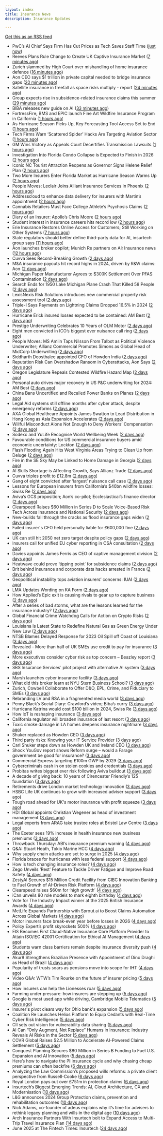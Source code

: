 ```yaml
---
layout: index
title: Insurance News
description: Insurance Updates

---
```


[Get this as an RSS feed](/insurance.rss)

<!-- news_marker starts -->
- PwC’s AI Chief Says Firm Has Cut Prices as Tech Saves Staff Time ([just now](https://www.insurancejournal.com/news/international/2025/06/30/829514.htm))
- Reeves Plans Rule Change to Create UK Captive Insurance Market ([7 minutes ago](https://www.insurancejournal.com/news/international/2025/06/30/829506.htm))
- Zurich slammed by High Court over mishandling of home insurance defence ([16 minutes ago](https://www.insurancebusinessmag.com/uk/news/legal-insights/zurich-slammed-by-high-court-over-mishandling-of-home-insurance-defence-540881.aspx))
- Aon CEO says $1 trillion in private capital needed to bridge insurance gaps ([20 minutes ago](https://www.insurancebusinessmag.com/uk/news/breaking-news/aon-ceo-says-1-trillion-in-private-capital-needed-to-bridge-insurance-gaps-540875.aspx))
- Satellite insurance in freefall as space risks multiply - report ([24 minutes ago](https://www.insurancebusinessmag.com/uk/news/breaking-news/satellite-insurance-in-freefall-as-space-risks-multiply--report-540869.aspx))
- Group expects rise in subsidence-related insurance claims this summer ([29 minutes ago](https://www.insurancebusinessmag.com/uk/news/claims/group-expects-rise-in-subsidencerelated-insurance-claims-this-summer-540868.aspx))
- BIBA releases new guide on AI ([33 minutes ago](https://www.insurancebusinessmag.com/uk/news/technology/biba-releases-new-guide-on-ai-540867.aspx))
- FortressFire, BMS and EPIC launch Fine Art Wildfire Insurance Program in California ([1 hours ago](https://www.reinsurancene.ws/fortressfire-bms-and-epic-launch-fine-art-wildfire-insurance-program-in-california/))
- As Hurricane Season Picks Up, Key Forecasting Tool Access Set to End ([1 hours ago](https://www.insurancejournal.com/news/national/2025/06/30/829490.htm))
- Tech Firms Warn ‘Scattered Spider’ Hacks Are Targeting Aviation Sector ([1 hours ago](https://www.insurancejournal.com/news/national/2025/06/30/829496.htm))
- GM Wins Victory as Appeals Court Decertifies Transmission Lawsuits ([1 hours ago](https://www.insurancejournal.com/news/national/2025/06/30/829493.htm))
- Investigation Into Florida Condo Collapse is Expected to Finish in 2026 ([2 hours ago](https://www.insurancejournal.com/news/southeast/2025/06/30/829469.htm))
- Iconic NC Tourist Attraction Reopens as Governor Signs Helene Relief Plan ([2 hours ago](https://www.insurancejournal.com/news/southeast/2025/06/30/829473.htm))
- Two More Insurers Enter Florida Market as Hurricane Season Warms Up ([2 hours ago](https://www.insurancejournal.com/news/southeast/2025/06/30/829477.htm))
- People Moves: Leclair Joins Alliant Insurance Services in Phoenix ([2 hours ago](https://www.insurancejournal.com/news/west/2025/06/30/829007.htm))
- Addresscloud to enhance data delivery for insurers with Martin’s appointment ([2 hours ago](https://www.reinsurancene.ws/addresscloud-to-enhance-data-delivery-for-insurers-with-martins-appointment/))
- Cannabis Retailers Must Face College Athlete’s Psychosis Claims ([2 hours ago](https://www.insurancejournal.com/news/east/2025/06/30/829442.htm))
- Diary of an Insurer: Apollo’s Chris Moore ([2 hours ago](https://www.postonline.co.uk/lloyd%E2%80%99slondon/7957498/diary-of-an-insurer%C2%A0apollo%E2%80%99s-chris-moore))
- Student interest in insurance careers hits record low ([2 hours ago](https://www.postonline.co.uk/people/7957759/student-interest-in-insurance-careers-hits-record-low))
- Erie Insurance Restores Online Access for Customers; Still Working on Other Systems ([7 hours ago](https://www.insurancejournal.com/news/east/2025/06/29/829484.htm))
- State regulators should better define third-party data for AI, insurtech group says ([11 hours ago](https://www.dig-in.com/news/naic-should-better-define-third-party-ai-data-aitc-says))
- Aon launches broker copilot; Munich Re partners on AI: Insurance news ([12 hours ago](https://www.dig-in.com/news/aon-launches-copilot-munich-re-partners-ai-insurance-news))
- Cuvva Sees Record-Breaking Growth ([2 days ago](https://insurance-edge.net/2025/06/27/cuvva-sees-record-breaking-growth/))
- M&A insurance payouts hit record highs in 2024, driven by R&W claims: Aon ([2 days ago](https://www.reinsurancene.ws/ma-insurance-payouts-hit-record-highs-in-2024-driven-by-rw-claims-aon/))
- Michigan Paper Manufacturer Agrees to $300K Settlement Over PFAS Contamination ([2 days ago](https://www.insurancejournal.com/news/midwest/2025/06/27/829444.htm))
- Search Ends for 1950 Lake Michigan Plane Crash That Killed 58 People ([2 days ago](https://www.insurancejournal.com/news/midwest/2025/06/27/829439.htm))
- LexisNexis Risk Solutions introduces new commercial property risk assessment tool ([2 days ago](https://www.reinsurancene.ws/lexisnexis-risk-solutions-introduces-new-commercial-property-risk-assessment-tool/))
- Triple-I Says Payments on Lightning Claims Dropped 16.5% in 2024 ([2 days ago](https://www.insurancejournal.com/news/national/2025/06/27/829432.htm))
- Hurricane Erick insured losses expected to be contained: AM Best ([2 days ago](https://www.reinsurancene.ws/hurricane-erick-insured-losses-expected-to-be-contained-am-best/))
- Prestige Underwriting Celebrates 10 Years of OLM Motor ([2 days ago](https://insurance-edge.net/2025/06/27/prestige-underwriting-celebrates-10-years-of-olm-motor/))
- Eight men convicted in ICO’s biggest ever nuisance call ring ([2 days ago](https://insurance-edge.net/2025/06/27/eight-men-convicted-in-icos-biggest-ever-nuisance-call-ring/))
- People Moves: MS Amlin Taps Nilsson From Talbot as Political Violence Underwriter; Allianz Commercial Promotes Simons as Global Head of MidCorp Underwriting ([2 days ago](https://www.insurancejournal.com/news/international/2025/06/27/829424.htm))
- Siddharth Deosthalee appointed CFO of Howden India ([2 days ago](https://www.reinsurancene.ws/siddharth-deosthalee-appointed-cfo-of-howden-india/))
- Reputation Risk Can Overshadow Ransom in Cyberattacks, Aon Says ([2 days ago](https://www.insurancejournal.com/news/national/2025/06/27/829422.htm))
- Oregon Legislature Repeals Contested Wildfire Hazard Map ([2 days ago](https://www.insurancejournal.com/news/west/2025/06/27/829417.htm))
- Personal auto drives major recovery in US P&C underwriting for 2024: AM Best ([2 days ago](https://www.reinsurancene.ws/personal-auto-drives-major-recovery-in-us-pc-underwriting-for-2024-am-best/))
- China Bans Uncertified and Recalled Power Banks on Planes ([2 days ago](https://www.insurancejournal.com/news/international/2025/06/27/829412.htm))
- Legal Aid systems still offline months after cyber attack, despite emergency reforms ([2 days ago](https://www.insurancebusinessmag.com/uk/news/cyber/legal-aid-systems-still-offline-months-after-cyber-attack-despite-emergency-reforms-540768.aspx))
- AXA Global Healthcare Appoints James Swatton to Lead Distribution in Hong Kong as Asia Expansion Accelerates ([2 days ago](https://www.insurtechinsights.com/axa-global-healthcare-appoints-james-swatton-to-lead-distribution-in-hong-kong-as-asia-expansion-accelerates/))
- Willful Misconduct Alone Not Enough to Deny Workers’ Compensation ([2 days ago](https://www.insurancejournal.com/news/east/2025/06/27/829407.htm))
- Sodexo and YuLife Recognise World Wellbeing Week ([2 days ago](https://insurance-edge.net/2025/06/27/sodexo-and-yulife-recognise-world-wellbeing-week/))
- Favourable conditions for US commercial insurance buyers amid economic uncertainty: Lockton ([2 days ago](https://www.reinsurancene.ws/favourable-conditions-for-us-commercial-insurance-buyers-amid-economic-uncertainty-lockton/))
- Flash Flooding Again Hits West Virginia Areas Trying to Clean Up from Deluge ([2 days ago](https://www.insurancejournal.com/news/southeast/2025/06/27/829403.htm))
- Fire in the SE Sky May be Linked to Home Damage in Georgia ([2 days ago](https://www.insurancejournal.com/news/southeast/2025/06/27/829399.htm))
- AI Skills Shortage is Affecting Growth, Says Allianz Trade ([2 days ago](https://insurance-edge.net/2025/06/27/ai-skills-shortage-is-affecting-growth-says-allianz-trade/))
- Cuvva triples profit to £12.8m ([2 days ago](https://www.postonline.co.uk/personal/7958033/cuvva-triples-profit-to-%C2%A3128m))
- Gang of eight convicted after ‘largest’ nuisance call case ([2 days ago](https://www.postonline.co.uk/news/7958035/gang-of-eight-convicted-after-largest-nuisance-call-case))
- Lessons for European insurers from California’s $40bn wildfire losses: Swiss Re ([2 days ago](https://www.reinsurancene.ws/lessons-for-european-insurers-from-californias-40bn-wildfire-losses-swiss-re/))
- Aviva’s GCS proposition; Aon’s co-pilot; Ecclesiastical’s finance director ([2 days ago](https://www.postonline.co.uk/news/7958002/aviva%E2%80%99s-gcs-proposition-aon%E2%80%99s-co-pilot-ecclesiastical%E2%80%99s-finance-director))
- Clearspeed Raises $60 Million in Series D to Scale Voice-Based Risk Tech Across Insurance and National Security ([2 days ago](https://www.insurtechinsights.com/clearspeed-raises-60-million-in-series-d-to-scale-voice-based-risk-tech-across-insurance-and-national-security/))
- New-builds fall through the cracks as flood insurance gaps widen ([2 days ago](https://www.insurancebusinessmag.com/uk/news/catastrophe/newbuilds-fall-through-the-cracks-as-flood-insurance-gaps-widen-540739.aspx))
- Failed insurer's CFO held personally liable for £600,000 fine ([2 days ago](https://www.insurancebusinessmag.com/uk/news/breaking-news/failed-insurers-cfo-held-personally-liable-for-600000-fine-540737.aspx))
- UK can still hit 2050 net zero target despite policy gaps ([2 days ago](https://www.insurancebusinessmag.com/uk/news/breaking-news/uk-can-still-hit-2050-net-zero-target-despite-policy-gaps-540736.aspx))
- Insurers call for unified EU cyber reporting in CSA consultation ([2 days ago](https://www.insurancebusinessmag.com/uk/news/cyber/insurers-call-for-unified-eu-cyber-reporting-in-csa-consultation-540735.aspx))
- Davies appoints James Ferris as CEO of captive management division ([2 days ago](https://www.insurancebusinessmag.com/uk/news/breaking-news/davies-appoints-james-ferris-as-ceo-of-captive-management-division-540734.aspx))
- Heatwave could prove ‘tipping point’ for subsidence claims ([2 days ago](https://www.postonline.co.uk/news/7958032/heatwave-could-prove-%E2%80%98tipping-point%E2%80%99-for-subsidence-claims))
- Brit behind insurance and corporate data hacks arrested in France ([2 days ago](https://www.insurancebusinessmag.com/uk/news/cyber/brit-behind-insurance-and-corporate-data-hacks-arrested-in-france-540732.aspx))
- Geopolitical instability tops aviation insurers’ concerns: IUAI ([2 days ago](https://www.reinsurancene.ws/geopolitical-instability-tops-aviation-insurers-concerns-iuai/))
- LMA Updates Wording on KA Form ([2 days ago](https://insurance-edge.net/2025/06/27/lma-updates-wording-on-ka-form/))
- How Applied’s Epic exit is causing rivals to gear up to capture business ([2 days ago](https://www.postonline.co.uk/news/7958023/how-applied%E2%80%99s-epic-exit-is-causing-rivals-to-gear-up-to-capture-business))
- After a series of bad storms, what are the lessons learned for the insurance industry? ([2 days ago](https://www.insurancebusinessmag.com/uk/tv/after-a-series-of-bad-storms-what-are-the-lessons-learned-for-the-insurance-industry-540721.aspx))
- Global Financial Crime Watchdog Calls for Action on Crypto Risks ([2 days ago](https://www.insurancejournal.com/news/international/2025/06/27/829394.htm))
- Louisiana Is Latest State to Redefine Natural Gas as Green Energy Under New Law ([2 days ago](https://www.insurancejournal.com/news/southcentral/2025/06/27/829383.htm))
- NTSB Blames Delayed Response for 2023 Oil Spill off Coast of Louisiana ([3 days ago](https://www.insurancejournal.com/news/southcentral/2025/06/27/829379.htm))
- Revealed – More than half of UK SMEs use credit to pay for insurance ([3 days ago](https://www.insurancebusinessmag.com/uk/news/sme/revealed--more-than-half-of-uk-smes-use-credit-to-pay-for-insurance-540714.aspx))
- More executives consider cyber risk as top concern – Beazley report ([3 days ago](https://www.insurancebusinessmag.com/uk/news/cyber/more-executives-consider-cyber-risk-as-top-concern--beazley-report-540713.aspx))
- SBS Insurance Services' pilot project with alternative AI system ([3 days ago](https://www.insurancebusinessmag.com/uk/news/claims/sbs-insurance-services-pilot-project-with-alternative-ai-system-540710.aspx))
- Marsh launches cyber insurance facility ([3 days ago](https://www.insurancebusinessmag.com/uk/news/cyber/marsh-launches-cyber-insurance-facility-540707.aspx))
- What did this broker learn at NYU Stern Business School? ([3 days ago](https://www.insurancebusinessmag.com/uk/news/breaking-news/what-did-this-broker-learn-at-nyu-stern-business-school-540702.aspx))
- Zurich, Cowbell Collaborate to Offer D&O, EPL, Crime, and Fiduciary to SMEs ([3 days ago](https://www.insurancejournal.com/news/national/2025/06/27/829358.htm))
- Rebranding LV and RSA in a fragmented media world ([3 days ago](https://www.postonline.co.uk/personal/7957983/rebranding-lv-and-rsa-in-a-fragmented-media-world))
- Penny Black’s Social Diary: Crawford’s video; Biba’s curry ([3 days ago](https://www.postonline.co.uk/people/7957820/penny-black%E2%80%99s-social-diary-crawford%E2%80%99s-video-biba%E2%80%99s-curry))
- Hurricane Katrina would cost $100 billion in 2024, Swiss Re ([3 days ago](https://www.dig-in.com/news/hurricane-katrina-would-cost-100-billion-in-2024-swiss-re))
- How IoT is reshaping insurance ([3 days ago](https://www.dig-in.com/opinion/how-internet-of-things-is-reshaping-insurance))
- California regulator will broaden insurance of last resort ([3 days ago](https://www.dig-in.com/news/california-regulator-will-broaden-insurance-of-last-resort))
- Toxic smoke damage in LA homes deepens insurance nightmare ([3 days ago](https://www.dig-in.com/articles/toxic-smoke-damage-in-la-homes-deepens-insurance-nightmare))
- Shuker replaced as Howden CEO ([3 days ago](https://www.insurancebusinessmag.com/uk/news/breaking-news/shuker-replaced-as-howden-ceo-540607.aspx))
- Third party risks: Knowing your IT Service Provider ([3 days ago](https://www.insurancebusinessmag.com/uk/news/cyber/third-party-risks-knowing-your-it-service-provider-540602.aspx))
- Carl Shuker steps down as Howden UK and Ireland CEO ([3 days ago](https://www.postonline.co.uk/news/7958018/carl-shuker-steps-down-as-howden-uk-and-ireland-ceo))
- Shock YouGov report shows Reform surge – would a Farage government be good for insurance? ([3 days ago](https://www.insurancebusinessmag.com/uk/news/breaking-news/shock-yougov-report-shows-reform-surge--would-a-farage-government-be-good-for-insurance-540586.aspx))
- Commercial Express targeting £100m GWP by 2029 ([3 days ago](https://www.postonline.co.uk/commercial/7957991/commercial-express-targeting-%C2%A3100m-gwp-by-2029))
- Cybercriminals cash in on stolen cookies and credentials ([3 days ago](https://www.insurancebusinessmag.com/uk/news/breaking-news/cybercriminals-cash-in-on-stolen-cookies-and-credentials-540627.aspx))
- Probitas writes biggest ever risk following Aviva buildout ([3 days ago](https://www.postonline.co.uk/commercial/7958003/probitas-writes-biggest-ever-risk-following-aviva-buildout))
- A decade of giving back: 10 years of Cirencester Friendly’s 125 foundation ([3 days ago](https://ifamagazine.com/a-decade-of-giving-back-10-years-of-cirencester-friendlys-125-foundation/))
- Retirements drive London market technology innovation ([3 days ago](https://www.postonline.co.uk/technology/7957993/retirements-drive-london-market-technology-innovation))
- HSBC Life UK continues to grow with increased adviser support ([3 days ago](https://ifamagazine.com/hsbc-life-uk-continues-to-grow-with-increased-adviser-support/))
- Tough road ahead for UK's motor insurance with profit squeeze ([3 days ago](https://www.insurancebusinessmag.com/uk/news/auto-motor/tough-road-ahead-for-uks-motor-insurance-with-profit-squeeze-540573.aspx))
- HDI Global appoints Christian Wegener as head of investment management ([3 days ago](https://www.insurancebusinessmag.com/uk/news/breaking-news/hdi-global-appoints-christian-wegener-as-head-of-investment-management-540572.aspx))
- Legal experts from ARAG take trustee roles at Bristol Law Centre ([3 days ago](https://www.insurancebusinessmag.com/uk/news/breaking-news/legal-experts-from-arag-take-trustee-roles-at-bristol-law-centre-540571.aspx))
- The Exeter sees 19% increase in health insurance new business premiums ([3 days ago](https://ifamagazine.com/the-exeter-sees-19-increase-in-health-insurance-new-business-premiums/))
- Throwback Thursday: ABI’s insurance premium warning ([4 days ago](https://www.postonline.co.uk/personal/7956732/throwback-thursday-abi%E2%80%99s-insurance-premium-warning))
- Q&A: Stuart Heath, Tokio Marine HCC ([4 days ago](https://www.postonline.co.uk/lloyd%E2%80%99slondon/7957582/qa-stuart-heath-tokio-marine-hcc))
- Why supply chain attacks are set to surge in 2025 ([4 days ago](https://www.postonline.co.uk/technology/7957905/why-supply-chain-attacks-are-set-to-surge-in-2025))
- Florida braces for hurricanes with less federal support ([4 days ago](https://www.dig-in.com/news/florida-braces-for-hurricanes-with-less-federal-support))
- How is tech changing insurance roles? ([4 days ago](https://www.dig-in.com/news/how-is-tech-changing-insurance-roles))
- Zego Unveils ‘Rest’ Feature to Tackle Driver Fatigue and Improve Road Safety ([4 days ago](https://www.insurtechinsights.com/zego-unveils-rest-feature-to-tackle-driver-fatigue-and-improve-road-safety/))
- ZestyAI Secures $15 Million Credit Facility from CIBC Innovation Banking to Fuel Growth of AI-Driven Risk Platform ([4 days ago](https://www.insurtechinsights.com/zestyai-secures-15-million-credit-facility-from-cibc-innovation-banking-to-fuel-growth-of-ai-driven-risk-platform/))
- Clearspeed raises $60m for ‘high growth’ ([4 days ago](https://www.postonline.co.uk/technology/7958000/clearspeed-raises-60m-for-%E2%80%98high-growth%E2%80%99))
- iCan unveils 80 role models to mark eighth birthday ([4 days ago](https://www.postonline.co.uk/people/7958001/ican-unveils-80-role-models-to-mark-eighth-birthday))
- Vote for The Industry Impact winner at the 2025 British Insurance Awards ([4 days ago](https://www.postonline.co.uk/commercial/7957980/vote-for-the-industry-impact-winner-at-the-2025-british-insurance-awards))
- MetLife Expands Partnership with Sprout.ai to Boost Claims Automation Across Global Markets ([4 days ago](https://www.insurtechinsights.com/metlife-expands-partnership-with-sprout-ai-to-boost-claims-automation-across-global-markets/))
- Motor insurers face break-even year before losses in 2026 ([4 days ago](https://www.postonline.co.uk/personal/7957998/motor-insurers-face-break-even-year-before-losses-in-2026))
- Policy Expert’s profit skyrockets 500% ([4 days ago](https://www.postonline.co.uk/news/7957999/policy-expert%E2%80%99s-profit-skyrockets-500))
- EIS Becomes First Cloud-Native Insurance Core Platform Provider to Attain ISO/IEC 42001 Certification for Ethical AI Management ([4 days ago](https://www.insurtechinsights.com/eis-becomes-first-cloud-native-insurance-core-platform-provider-to-attain-iso-iec-42001-certification-for-ethical-ai-management/))
- Students warn class barriers remain despite insurance diversity push ([4 days ago](https://www.postonline.co.uk/people/7957987/students-warn-class-barriers-remain-despite-insurance-diversity-push))
- Akur8 Strengthens Brazilian Presence with Appointment of Dino Draghi as Head of Brazil ([4 days ago](https://www.insurtechinsights.com/akur8-strengthens-brazilian-presence-with-appointment-of-dino-draghi-as-head-of-brazil/))
- Popularity of trusts soars as pensions move into scope for IHT ([4 days ago](https://ifamagazine.com/popularity-of-trusts-soars-as-pensions-move-into-scope-for-iht/))
- Video Q&A: WTW’s Tim Rourke on the future of insurer pricing ([5 days ago](https://www.postonline.co.uk/market-access/technology/7957884/video-qa-wtw%E2%80%99s-tim-rourke-on-the-future-of-insurer-pricing))
- How insurers can help the Lionesses roar ([5 days ago](https://www.postonline.co.uk/claims/7957499/how-insurers-can-help-the-lionesses-roar))
- Farming under pressure: how insurers are stepping up ([5 days ago](https://www.postonline.co.uk/commercial/7957860/farming-under-pressure-how-insurers-are-stepping-up))
- Google is most used app while driving, Cambridge Mobile Telematics ([5 days ago](https://www.dig-in.com/news/google-most-used-while-driving-cambridge-mobile-telematics))
- Insurer's pivot clears way for Ohio bank's expansion ([5 days ago](https://www.dig-in.com/news/insurers-pivot-clears-way-for-ohio-banks-expansion))
- Coalition Re Launches Helios Platform to Equip Cedants with Real-Time Cyber Risk Intelligence ([5 days ago](https://www.insurtechinsights.com/coalition-re-launches-helios-platform-to-equip-cedants-with-real-time-cyber-risk-intelligence/))
- CII sets out vision for vulnerability data sharing ([5 days ago](https://ifamagazine.com/cii-sets-out-vision-for-vulnerability-data-sharing/))
- AI Can “Only Augment, Not Replace” Humans in Insurance: Industry Reveals AI Risks in the Sector ([5 days ago](https://thefintechtimes.com/ai-can-only-augment-not-replace-humans-in-insurance-industry-reveals-ai-risks-in-the-sector/))
- COVR Global Raises $2.5 Million to Accelerate AI-Powered Claims Settlement ([5 days ago](https://www.insurtechinsights.com/covr-global-raises-2-5-million-to-accelerate-ai-powered-claims-settlement/))
- Conquest Planning Secures $80 Million in Series B Funding to Fuel U.S. Expansion and AI Innovation ([5 days ago](https://www.insurtechinsights.com/conquest-planning-secures-80-million-in-series-b-funding-to-fuel-u-s-expansion-and-ai-innovation/))
- Here’s how to navigate the PI insurance cycle and why chasing cheap premiums can often backfire ([6 days ago](https://ifamagazine.com/advisers-heres-how-to-navigate-the-pi-insurance-cycle-and-why-chasing-cheap-premiums-can-often-backfire/))
- Analyzing the Law Commission’s proposed wills reforms: a private client perspective from Russell-Cooke ([6 days ago](https://ifamagazine.com/analyzing-the-law-commissions-proposed-wills-reforms-a-private-client-perspective-from-russell-cooke/))
- Royal London pays out over £751m in protection claims ([6 days ago](https://ifamagazine.com/royal-london-pays-out-over-751m-in-protection-claims/))
- Insurtech’s Biggest Emerging Trends: AI, Cloud Architecture, CX and Modernisation ([10 days ago](https://thefintechtimes.com/insurtech-biggest-emerging-trends-ai-cloud-architecture-cx-and-data/))
- L&G announces 2024 Group Protection claims, prevention and rehabilitation outcomes ([10 days ago](https://ifamagazine.com/lg-announces-2024-group-protection-claims-prevention-and-rehabilitation-outcomes/))
- Nick Adams, co-founder of adeus explains why it’s time for advisers to rethink legacy planning and wills in the digital age ([10 days ago](https://ifamagazine.com/nick-adams-co-founder-of-adeus-explains-why-its-time-for-advisers-to-rethink-legacy-planning-and-wills-in-the-digital-age/))
- Arch Insurance Partners With Insurtech bolt to Expand Access to Multi-Trip Travel Insurance Plan ([14 days ago](https://thefintechtimes.com/arch-insurance-partners-with-insurtech-bolt-to-expand-access-to-multi-trip-travel-insurance-plan/))
- June 2025 at The Fintech Times: Insurtech ([24 days ago](https://thefintechtimes.com/june-2025-at-the-fintech-times-insurtech/))

<!-- news_marker ends -->